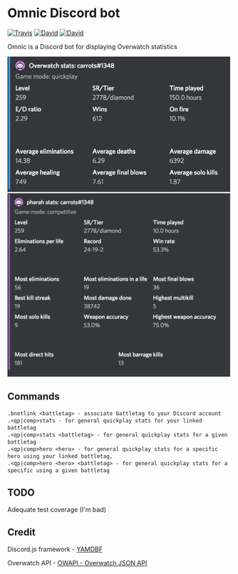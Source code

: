 # Omnic Discord bot
[![Travis](https://img.shields.io/travis/carrotderek/ow-discord.svg?style=flat-square)](https://travis-ci.org/carrotderek/ow-discord)
[![David](https://img.shields.io/david/carrotderek/ow-discord.svg?style=flat-square)](https://david-dm.org/carrotderek/ow-discord)
[![David](https://img.shields.io/david/dev/carrotderek/ow-discord.svg?style=flat-square)](https://david-dm.org/carrotderek/ow-discord?type=dev)

Omnic is a Discord bot for displaying Overwatch statistics 

<img src="https://github.com/carrotderek/ow-discord/blob/master/media/qp.png?raw=true" alt="Quickplay" width="500">
<img src="https://github.com/carrotderek/ow-discord/blob/master/media/comp-hero.png?raw=true" alt="Competitive hero" width="500">

## Commands
```
.bnetlink <battletag> - associate battletag to your Discord account
.<qp|comp>stats - for general quickplay stats for your linked battletag
.<qp|comp>stats <battletag> - for general quickplay stats for a given battletag
.<qp|comp>hero <hero> - for general quickplay stats for a specific hero using your linked battletag,
.<qp|comp>hero <hero> <battletag> - for general quickplay stats for a specific using a given battletag
```

## TODO
Adequate test coverage (I'm bad)

## Credit
Discord.js framework - [YAMDBF](https://github.com/zajrik/yamdbf)

Overwatch API - [OWAPI - Overwatch JSON API](https://github.com/SunDwarf/OWAPI)


